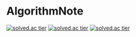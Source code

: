 # AlgorithmNote

[![solved.ac tier](http://mazassumnida.wtf/api/generate_badge?boj=ykh094)](https://solved.ac/ykh094)
[![solved.ac tier](http://mazassumnida.wtf/api/generate_badge?boj=lay0711)](https://solved.ac/lay0711)
[![solved.ac tier](http://mazassumnida.wtf/api/generate_badge?boj=tkddnsos)](https://solved.ac/tkddnsos)
